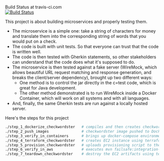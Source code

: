 Build Status at travis-ci.com<BR/>
[![Build Status](https://travis-ci.com/hdeiner/CheckWordster.svg?branch=master)](https://travis-ci.com/hdeiner/CheckWordster)

This project is about building microservices and properly testing them.

- The microservice is a simple one: take a string of characters for money and translate them into the corresponding string of words that you would put on a check.
- The code is built with unit tests. So that everyone can trust that the code is written well.
- The code is then tested with Gherkin statements, so other stakeholders can understand that the code does what it's supposed to do.
- The microservice is then tested against a fake server (WireMock, which allows beautiful URL request matching and response generation, and breaks the client/server dependency), brought up two different ways:
  - One method is to control the jar directly in the c=test code, which is great for Java development.
  - The other method demonstrated is to run WireMock inside a Docker Container, which will work on all systems and with all languages.
- And, finally, the same Gherkin tests are run against a locally hosted server.

Here's the steps for this project
```bash
./step_1_dockerize_checkwordster   # compiles and then creates checkwordster image
./step_2_push_images               # checkwordster image pushed to DockerHub
./step_3_verify_in_containers      # brings up docker-compose environments, and then executes mvn test to test that environment
./step_4_terraform_checkwordster   # creates EC2 instance using terraform
./step_5_provision_checkwordster   # uploads provisioning script to the EC2 instance and executes it
./step_6_verify_in_aws             # executes mvn failsafe:integration-test for integration testing against the EC2 REST server
./step_7_teardown_checkwordster    # destroy the EC2 artifacts using terraform
```
